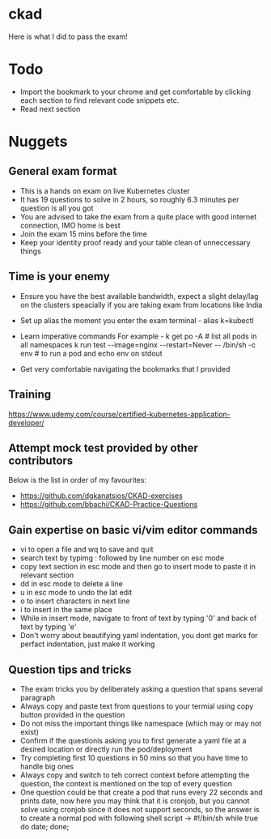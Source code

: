 # ckad
Here is what I did to pass the exam!

# Todo
* Import the bookmark to your chrome and get comfortable by clicking each section to find relevant code snippets etc.
* Read next section

# Nuggets
## General exam format
* This is a hands on exam on live Kubernetes cluster
* It has 19 questions to solve in 2 hours, so roughly 6.3 minutes per question is all you got
* You are advised to take the exam from a quite place with good internet connection, IMO home is best 
* Join the exam 15 mins before the time
* Keep your identity proof ready and your table clean of unneccessary things

## Time is your enemy
* Ensure you have the best available bandwidth, expect a slight delay/lag on the clusters speacially if you are taking exam from locations like India 
* Set up alias the moment you enter the exam terminal -
  alias k=kubectl
  
* Learn imperative commands 
  For example -
  k get po -A # list all pods in all namespaces
  k run test --image=nginx --restart=Never -- /bin/sh -c env # to run a pod and echo env on stdout
* Get very comfortable navigating the bookmarks that I provided

## Training
https://www.udemy.com/course/certified-kubernetes-application-developer/

## Attempt mock test provided by other contributors
Below is the list in order of my favourites:
* https://github.com/dgkanatsios/CKAD-exercises
* https://github.com/bbachi/CKAD-Practice-Questions

## Gain expertise on basic vi/vim editor commands
* vi to open a file and wq to save and quit
* search text by typimg : followed by line number on esc mode
* copy text section in esc mode and then go to insert mode to paste it in relevant section
* dd in esc mode to delete a line
* u in esc mode to undo the lat edit
* o to insert characters in next line
* i to insert in the same place
* While in insert mode, navigate to front of text by typing '0' and back of text by typing 'e'
* Don't worry about beautifying yaml indentation, you dont get marks for perfact indentation, just make it working

## Question tips and tricks
* The exam tricks you by deliberately asking a question that spans several paragraph
* Always copy and paste text from questions to your termial using copy button provided in the question
* Do not miss the important things like namespace (which may or may not exist)
* Confirm if the questionis asking you to first generate a yaml file at a desired location or directly run the pod/deployment
* Try completing first 10 questions in 50 mins so that you have time to handle big ones
* Always copy and switch to teh correct context before attempting the question, the context is mentioned on the top of every question
* One question could be that create a pod that runs every 22 seconds and prints date, now here you may think that it is cronjob, but you cannot solve using cronjob since it does not support seconds, so the answer is to create a normal pod with following shell script ->
  #!/bin/sh
   while true
   do
    date;
   done; 
